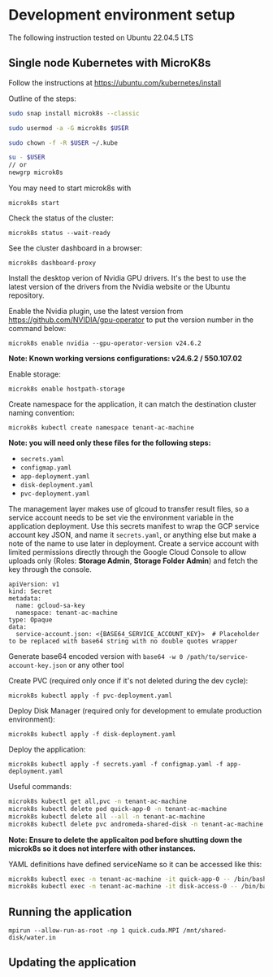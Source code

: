 # Development environment setup

The following instruction tested on Ubuntu 22.04.5 LTS

## Single node Kubernetes with MicroK8s

Follow the instructions at https://ubuntu.com/kubernetes/install

Outline of the steps:

```bash
sudo snap install microk8s --classic

sudo usermod -a -G microk8s $USER

sudo chown -f -R $USER ~/.kube

su - $USER 
// or
newgrp microk8s
```

You may need to start microk8s with

`microk8s start`

Check the status of the cluster:

`microk8s status --wait-ready`

See the cluster dashboard in a browser:

`microk8s dashboard-proxy`

Install the desktop verion of Nvidia GPU drivers.
It's the best to use the latest version of the drivers from the Nvidia website or the Ubuntu repository.

Enable the Nvidia plugin, use the latest version from https://github.com/NVIDIA/gpu-operator to put the version number in the command below:

`microk8s enable nvidia --gpu-operator-version v24.6.2`

__Note: Known working versions configurations: v24.6.2 / 550.107.02__

Enable storage:

`microk8s enable hostpath-storage`

Create namespace for the application, it can match the destination cluster naming convention:

`microk8s kubectl create namespace tenant-ac-machine`

__Note: you will need only these files for the following steps:__
- `secrets.yaml`
- `configmap.yaml`
- `app-deployment.yaml`
- `disk-deployment.yaml`
- `pvc-deployment.yaml`

The management layer makes use of glcoud to transfer result files, so a service account needs to be set vie the environment variable in the application deployment. Use this secrets manifest to wrap the GCP service account key JSON, and name it `secrets.yaml`, or anything else but make a note of the name to use later in deployment. Create a service account with limited permissions directly through the Google Cloud Console to allow uploads only (Roles: **Storage Admin**, **Storage Folder Admin**) and fetch the key through the console.

```
apiVersion: v1
kind: Secret
metadata:
  name: gcloud-sa-key
  namespace: tenant-ac-machine
type: Opaque
data:
  service-account.json: <{BASE64_SERVICE_ACCOUNT_KEY}>  # Placeholder to be replaced with base64 string with no double quotes wrapper
```

Generate base64 encoded version with 
`base64 -w 0 /path/to/service-account-key.json` 
or any other tool

Create PVC (required only once if it's not deleted during the dev cycle):

`microk8s kubectl apply -f pvc-deployment.yaml`

Deploy Disk Manager (required only for development to emulate production environment):

`microk8s kubectl apply -f disk-deployment.yaml`

Deploy the application:

`microk8s kubectl apply -f secrets.yaml -f configmap.yaml -f app-deployment.yaml`

Useful commands:

```bash
microk8s kubectl get all,pvc -n tenant-ac-machine
microk8s kubectl delete pod quick-app-0 -n tenant-ac-machine
microk8s kubectl delete all --all -n tenant-ac-machine
microk8s kubectl delete pvc andromeda-shared-disk -n tenant-ac-machine
```

__Note: Ensure to delete the applicaiton pod before shutting down the microk8s so it does not interfere with other instances.__ 

YAML definitions have defined serviceName so it can be accessed like this:

```bash
microk8s kubectl exec -n tenant-ac-machine -it quick-app-0 -- /bin/bash
microk8s kubectl exec -n tenant-ac-machine -it disk-access-0 -- /bin/bash
```

## Running the application

`mpirun --allow-run-as-root -np 1 quick.cuda.MPI /mnt/shared-disk/water.in`

## Updating the application
